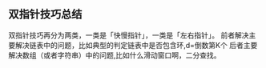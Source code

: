 ## 双指针技巧总结

双指针技巧再分为两类，一类是「快慢指针」，一类是「左右指针」。
前者解决主要解决链表中的问题，比如典型的判定链表中是否包含环,d=倒数第K个
后者主要解决数组（或者字符串）中的问题,比如什么滑动窗口啊，二分查找。


